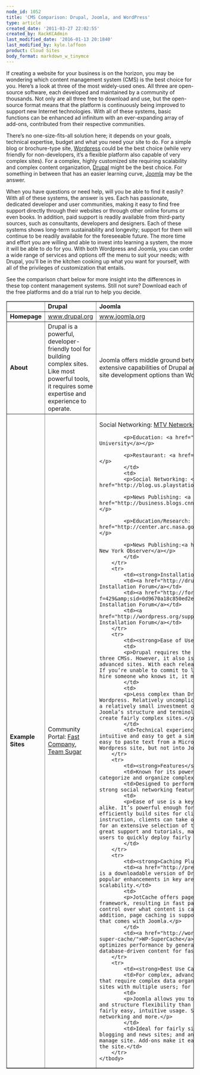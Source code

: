 ```yaml
---
node_id: 1052
title: 'CMS Comparison: Drupal, Joomla, and WordPress'
type: article
created_date: '2011-03-27 22:02:55'
created_by: RackKCAdmin
last_modified_date: '2016-01-13 20:1840'
last_modified_by: kyle.laffoon
product: Cloud Sites
body_format: markdown_w_tinymce
---
```


<p>If creating a website for your business is on the horizon, you may be wondering which content management system (CMS) is the best choice for you. Here’s a look at three of the most widely-used ones. All three are open-source software, each developed and maintained by a community of thousands. Not only are all three free to download and use, but the open-source format means that the platform is continuously being improved to support new Internet technologies. With all of these systems, basic functions can be enhanced ad infinitum with an ever-expanding array of add-ons, contributed from their respective communities.</p>

<p>There’s no one-size-fits-all solution here; it depends on your goals, technical expertise, budget and what you need your site to do. For a simple blog or brochure-type site, <a href="http://www.rackspace.com/cloud/sites/web-hosting/wordpress/">Wordpress</a> could be the best choice (while very friendly for non-developers, it’s a flexible platform also capable of very complex sites). For a complex, highly customized site requiring scalability and complex content organization, <a href="http://www.rackspace.com/cloud/sites/web-hosting/drupal/">Drupal</a> might be the best choice. For something in between that has an easier learning curve, <a href="http://www.rackspace.com/cloud/sites/web-hosting/joomla/">Joomla</a> may be the answer.</p>

<p>When you have questions or need help, will you be able to find it easily? With all of these systems, the answer is yes. Each has passionate, dedicated developer and user communities, making it easy to find free support directly through their websites or through other online forums or even books. In addition, paid support is readily available from third-party sources, such as consultants, developers and designers. Each of these systems shows long-term sustainability and longevity; support for them will continue to be readily available for the foreseeable future. The more time and effort you are willing and able to invest into learning a system, the more it will be able to do for you. With both Wordpress and Joomla, you can order a wide range of services and options off the menu to suit your needs; with Drupal, you’ll be in the kitchen cooking up what you want for yourself, with all of the privileges of customization that entails.</p>

<p>See the comparison chart below for more insight into the differences in these top content management systems. Still not sure? Download each of the free platforms and do a trial run to help you decide.</p>

<table border="1" cellpadding="1" cellspacing="1">
	<tbody>
		<tr>
			<td>&nbsp;</td>
			<td><strong>Drupal</strong></td>
			<td><strong>Joomla</strong></td>
			<td><strong>Wordpress</strong></td>
		</tr>
		<tr>
			<td><strong>Homepage</strong></td>
			<td><a href="http://www.drupal.org">www.drupal.org</a></td>
			<td><a href="http://www.joomla.org">www.joomla.org</a></td>
			<td><a href="http://www.wordpress.org">www.wordpress.org</a></td>
		</tr>
		<tr>
			<td><strong>About</strong></td>
			<td>Drupal is a powerful, developer-friendly tool for building complex sites. Like most powerful tools, it requires some expertise and experience to operate.</td>
			<td>
			<p>Joomla offers middle ground between the developer-oriented, extensive capabilities of Drupal and user-friendly but more complex site development options than Wordpress offers.</p>
			</td>
			<td>Wordpress began as an innovative, easy-to-use blogging platform. With an ever-increasing repertoire of themes, plugins and widgets, this CMS is widely used for other website formats also.</td>
		</tr>
		<tr>
			<td><strong>Example Sites</strong></td>
			<td>
			<p>Community Portal: <a href="http://fastcompany.com/">Fast Company</a>, <a href="http://teamsugar.com/">Team Sugar</a></p>
			</td>
			<td>
			<p>Social Networking: <a href="http://www.quizilla.com/">MTV Networks Quizilla</a></p>

			<p>Education: <a href="http://gsas.harvard.edu/">Harvard University</a></p>

			<p>Restaurant: <a href="http://www.ihop.com/">IHOP</a></p>
			</td>
			<td>
			<p>Social Networking: <a href="http://blog.us.playstation.com/">PlayStation Blog</a></p>

			<p>News Publishing: <a href="http://business.blogs.cnn.com/">CNN Political Ticker</a></p>

			<p>Education/Research: <a href="http://center.arc.nasa.gov/">NASA Ames Research Center</a></p>

			<p>News Publishing:<a href="http://observer.com/">The New York Observer</a></p>
			</td>
		</tr>
		<tr>
			<td><strong>Installation</strong></td>
			<td><a href="http://drupal.org/forum/1">Drupal Installation Forum</a></td>
			<td><a href="http://forum.joomla.org/viewforum.php?f=429&amp;sid=0d9670a18c850ed2e7a39bd46584024d">Joomla Installation Forum</a></td>
			<td><a href="http://wordpress.org/support/forum/installation">Wordpress Installation Forum</a></td>
		</tr>
		<tr>
			<td><strong>Ease of Use</strong></td>
			<td>
			<p>Drupal requires the most technical expertise of the three CMSs. However, it also is capable of producing the most advanced sites. With each release, it is becoming easier to use. If you’re unable to commit to learning the software or can’t hire someone who knows it, it may not be the best choice.</p>
			</td>
			<td>
			<p>Less complex than Drupal, more complex than Wordpress. Relatively uncomplicated installation and setup. With a relatively small investment of effort into understanding Joomla’s structure and terminology, you have the ability to create fairly complex sites.</p>
			</td>
			<td>Technical experience is not necessary; it’s intuitive and easy to get a simple site set up quickly. It’s easy to paste text from a Microsoft Word document into a Wordpress site, but not into Joomla and Drupal sites.</td>
		</tr>
		<tr>
			<td><strong>Features</strong></td>
			<td>Known for its powerful taxonomy and ability to tag, categorize and organize complex content.</td>
			<td>Designed to perform as a community platform, with strong social networking features.</td>
			<td>
			<p>Ease of use is a key benefit for experts and novices alike. It’s powerful enough for web developers or designers to efficiently build sites for clients; then, with minimal instruction, clients can take over the site management. Known for an extensive selection of themes. Very user-friendly with great support and tutorials, making it great for non-technical users to quickly deploy fairly simple sites.</p>
			</td>
		</tr>
		<tr>
			<td><strong>Caching Plug-ins</strong></td>
			<td><a href="http://pressflow.org/">Pressflow</a>: This is a downloadable version of Drupal that comes bundled with popular enhancements in key areas, including performance and scalability.</td>
			<td>
			<p>JotCache offers page caching in the Joomla 1.5 search framework, resulting in fast page downloads. Also provides control over what content is cached and what is not. In addition, page caching is supported by the System Cache Plugin that comes with Joomla.</p>
			</td>
			<td><a href="http://wordpress.org/extend/plugins/wp-super-cache/">WP-SuperCache</a>: The Super Cache plugin optimizes performance by generating static html files from database-driven content for faster load times.</td>
		</tr>
		<tr>
			<td><strong>Best Use Cases</strong></td>
			<td>For complex, advanced and versatile sites; for sites that require complex data organization; for community platform sites with multiple users; for online stores</td>
			<td>
			<p>Joomla allows you to build a site with more content and structure flexibility than Wordpress offers, but still with fairly easy, intuitive usage. Supports E-commerce, social networking and more.</p>
			</td>
			<td>Ideal for fairly simple web sites, such as everyday blogging and news sites; and anyone looking for an easy-to-manage site. Add-ons make it easy to expand the functionality of the site.</td>
		</tr>
	</tbody>
</table>
